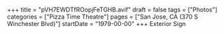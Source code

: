 +++
title = "pVH7EWDTfROopjFeTGHB.avif"
draft = false
tags = ["Photos"]
categories = ["Pizza Time Theatre"]
pages = ["San Jose, CA (370 S Winchester Blvd)"]
startDate = "1979-00-00"
+++
Exterior Sign
